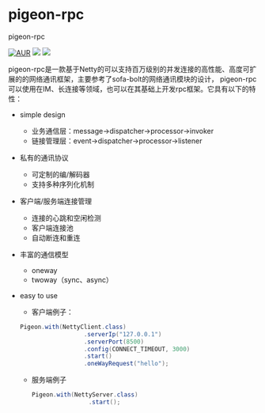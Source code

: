 # pigeon-rpc
pigeon-rpc

[![AUR](https://img.shields.io/badge/license-Apache%20License%202.0-blue.svg)](https://github.com/zxgangandy/pigeon-rpc/blob/master/LICENSE)
[![](https://img.shields.io/badge/Author-zxgangandy-orange.svg)](https://github.com/zxgangandy/pigeon-rpc)
[![](https://img.shields.io/badge/version-1.0.2-brightgreen.svg)](https://github.com/zxgangandy/pigeon-rpc)

pigeon-rpc是一款基于Netty的可以支持百万级别的并发连接的高性能、高度可扩展的的网络通讯框架，主要参考了sofa-bolt的网络通讯模块的设计，
pigeon-rpc可以使用在IM、长连接等领域，也可以在其基础上开发rpc框架。它具有以下的特性：
- simple design
  - 业务通信层：message->dispatcher->processor->invoker
  - 链接管理层：event->dispatcher->processor->listener
- 私有的通讯协议
  - 可定制的编/解码器
  - 支持多种序列化机制
- 客户端/服务端连接管理
  - 连接的心跳和空闲检测
  - 客户端连接池
  - 自动断连和重连
- 丰富的通信模型
  - oneway
  - twoway（sync、async）
- easy to use
  - 客户端例子：
  
  ``` java
  Pigeon.with(NettyClient.class)
                    .serverIp("127.0.0.1")
                    .serverPort(8500)
                    .config(CONNECT_TIMEOUT, 3000)
                    .start()
                    .oneWayRequest("hello");
  
  ```
  - 服务端例子
  
    ``` java
    Pigeon.with(NettyServer.class)
                    .start();
    
    ```
